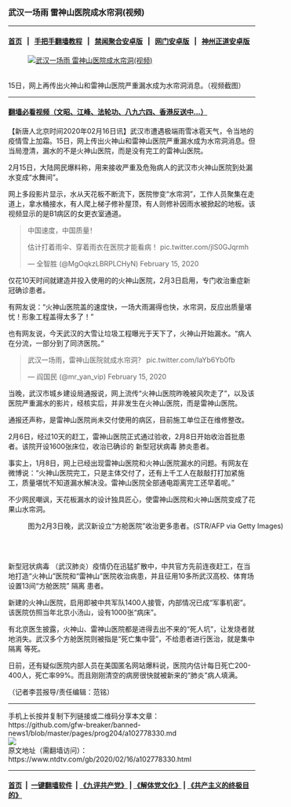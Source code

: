### 武汉一场雨 雷神山医院成水帘洞(视频)
------------------------

#### [首页](https://github.com/gfw-breaker/banned-news1/blob/master/README.md) &nbsp;&nbsp;|&nbsp;&nbsp; [手把手翻墙教程](https://github.com/gfw-breaker/guides/wiki) &nbsp;&nbsp;|&nbsp;&nbsp; [禁闻聚合安卓版](https://github.com/gfw-breaker/bn-android) &nbsp;&nbsp;|&nbsp;&nbsp; [网门安卓版](https://github.com/oGate2/oGate) &nbsp;&nbsp;|&nbsp;&nbsp; [神州正道安卓版](https://github.com/SzzdOgate/update) 



<div><div class="featured_image">
 <a href="https://i.ntdtv.com/assets/uploads/2020/02/20200216001038.jpg" target="_blank">
  <figure>
   <img alt="武汉一场雨 雷神山医院成水帘洞(视频)" src="https://i.ntdtv.com/assets/uploads/2020/02/20200216001038-800x450.jpg"/>
  </figure><br/>
 </a>
 <span class="caption">
  15日，网上再传出火神山和雷神山医院严重漏水成为水帘洞消息。（视频截图）
 </span>
</div>
</div><hr/>

#### [翻墙必看视频（文昭、江峰、法轮功、八九六四、香港反送中...）](https://github.com/gfw-breaker/banned-news1/blob/master/pages/link3.md)

<div><div class="post_content" itemprop="articleBody">
 <p>
  【新唐人北京时间2020年02月16日讯】武汉市遭遇极端雨雪冰雹天气，令当地的疫情雪上加霜。15日，网上传出火神山和雷神山医院严重漏水成为水帘洞消息。但当局澄清，漏水的不是火神山医院，而是没有完工的雷神山医院。
 </p>
 <p>
  2月15日，大陆网民爆料称，用来接收严重及危殆病人的武汉市火神山医院到处漏水变成“水舞间”。
 </p>
 <p>
  网上多段影片显示，水从天花板不断流下，医院惨变“水帘洞”，工作人员聚集在走道上，拿水桶接水，有人爬上梯子修补屋顶，有人则修补因雨水被掀起的地板。该视频显示的是B1病区的女更衣室通道。
 </p>
 <blockquote class="twitter-tweet" data-dnt="true" data-width="500">
  <p dir="ltr" lang="zh">
   中国速度，中国质量！
  </p>
  <p>
   估计打着雨伞、穿着雨衣在医院才能看病！
   <ok href="https://t.co/jlS0GJqrmh">
    pic.twitter.com/jlS0GJqrmh
   </ok>
  </p>
  <p>
   — 全智胜 (@MgOqkzLBRPLCHyN)
   <ok href="https://twitter.com/MgOqkzLBRPLCHyN/status/1228572356571881472?ref_src=twsrc%5Etfw">
    February 15, 2020
   </ok>
  </p>
 </blockquote>
 <p>
  <script async="" charset="utf-8" src="https://platform.twitter.com/widgets.js">
  </script>
 </p>
 <p>
  <p>
   仅花10天时间就建造并投入使用的的火神山医院，2月3日启用，专门收治重症新冠确诊患者。
  </p>
  <p>
   有网友说：“火神山医院盖的速度快，一场大雨漏得也快，水帘洞，反应出质量堪忧！形象工程盖得太多了！”
  </p>
  <p>
   也有网友说，今天武汉的大雪让垃圾工程曝光于天下了，火神山开始漏水。“病人在分流，一部分到了同济医院。”
  </p>
  <blockquote class="twitter-tweet" data-dnt="true" data-width="500">
   <p dir="ltr" lang="zh">
    武汉一场雨，雷神山医院就成水帘洞？
    <ok href="https://t.co/IaYb6Yb0fb">
     pic.twitter.com/IaYb6Yb0fb
    </ok>
   </p>
   <p>
    — 阎国民 (@mr_yan_vip)
    <ok href="https://twitter.com/mr_yan_vip/status/1228532195578523648?ref_src=twsrc%5Etfw">
     February 15, 2020
    </ok>
   </p>
  </blockquote>
  <p>
   <script async="" charset="utf-8" src="https://platform.twitter.com/widgets.js">
   </script>
  </p>
  <p>
   <p>
    当晚，武汉市城乡建设局通报说，网上流传“火神山医院昨晚被风吹走了”，以及该医院严重漏水的影片，经核实后，并非发生在火神山医院，而是雷神山医院。
   </p>
   <div class="video_fit_container">
   </div>
   <p>
    通报还声称，是雷神山医院尚未交付使用的病区，目前施工单位正在维修整改。
   </p>
   <p>
    2月6日，经过10天的赶工，雷神山医院正式通过验收，2月8日开始收治首批患者。该院开设1600张床位，收治已确诊的
    <ok href="https://www.ntdtv.com/gb/新型冠状病毒.htm">
     新型冠状病毒
    </ok>
    肺炎患者。
   </p>
   <p>
    事实上，1月8日，网上已经出现雷神山医院和火神山医院漏水的问题。有网友在微博说：“火神山医院完工，只是主体交付了，还有上千工人在敲敲打打加紧施工，质量堪忧不知道漏水解决没。雷神山医院全部通电距离完工还早着呢。”
   </p>
   <p>
    不少网民嘲讽，天花板漏水的设计独具匠心，使雷神山医院和火神山医院变成了花果山水帘洞。
   </p>
   <figure class="wp-caption alignnone" id="attachment_102776877" style="width: 600px">
    <ok href="https://i.ntdtv.com/assets/uploads/2020/02/GettyImages-1198465048-1-600x400.jpg">
     <img alt="" class="size-medium wp-image-102776877" src="https://i.ntdtv.com/assets/uploads/2020/02/GettyImages-1198465048-1-600x400-600x338.jpg"/>
    </ok>
    <br/><figcaption class="wp-caption-text">
     图为2月3日晚，武汉新设立“方舱医院”收治更多患者。(STR/AFP via Getty Images)
    </figcaption><br/>
   </figure><br/>
   <p>
    <ok href="https://www.ntdtv.com/gb/新型冠状病毒.htm">
     新型冠状病毒
    </ok>
    （武汉肺炎）疫情仍在迅猛扩散中，中共官方先前连夜赶工，在当地打造“火神山”医院和“雷神山”医院收治病患，并且征用10多所武汉高校、体育场设置13间“方舱医院”
    <ok href="https://www.ntdtv.com/gb/隔离.htm">
     隔离
    </ok>
    患者。
   </p>
   <p>
    新建的火神山医院，启用即被中共军队1400人接管，内部情况已成“军事机密”。该医院仿照当年北京小汤山，设有1000张“病床”。
   </p>
   <p>
    有北京医生披露，火神山、雷神山医院都是进得去出不来的“死人坑”，让发烧者就地消失。武汉多个方舱医院则被指是“死亡集中营”，不给患者进行医治，就是集中
    <ok href="https://www.ntdtv.com/gb/隔离.htm">
     隔离
    </ok>
    等死。
   </p>
   <p>
    日前，还有疑似医院内部人员在美国匿名网站爆料说，医院内估计每日死亡200-400人，死亡率99%。而且刚刚清空的病房很快就被新来的“肺炎”病人填满。
   </p>
   <p>
    （记者李芸报导/责任编辑：范铭）
   </p>
   <div class="single_ad">
   </div>
  </p>
 </p>
</div>
</div>
<hr/>
手机上长按并复制下列链接或二维码分享本文章：<br/>
https://github.com/gfw-breaker/banned-news1/blob/master/pages/prog204/a102778330.md <br/>
<a href='https://github.com/gfw-breaker/banned-news1/blob/master/pages/prog204/a102778330.md'><img src='https://github.com/gfw-breaker/banned-news1/blob/master/pages/prog204/a102778330.md.png'/></a> <br/>
原文地址（需翻墙访问）：https://www.ntdtv.com/gb/2020/02/16/a102778330.html


------------------------
#### [首页](https://github.com/gfw-breaker/banned-news1/blob/master/README.md) &nbsp;|&nbsp; [一键翻墙软件](https://github.com/gfw-breaker/nogfw/blob/master/README.md) &nbsp;| [《九评共产党》](https://github.com/gfw-breaker/9ping.md/blob/master/README.md#九评之一评共产党是什么) | [《解体党文化》](https://github.com/gfw-breaker/jtdwh.md/blob/master/README.md) | [《共产主义的终极目的》](https://github.com/gfw-breaker/gczydzjmd.md/blob/master/README.md)


<img src='http://gfw-breaker.win/banned-news/pages/prog204/a102778330.md' width='0px' height='0px'/>